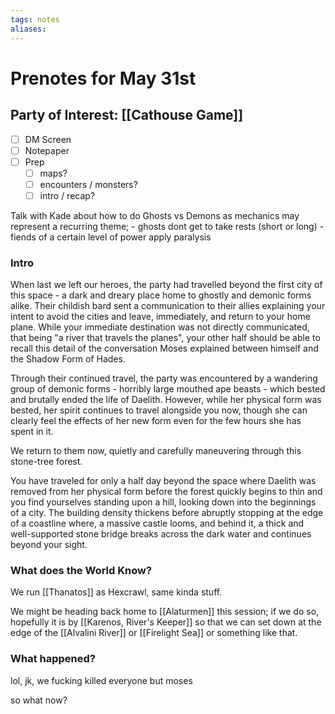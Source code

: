 ```yaml
---
tags: notes
aliases:
---
```


# Prenotes for May 31st
## Party of Interest: [[Cathouse Game]]
- [ ] DM Screen
- [ ] Notepaper
- [ ] Prep
	- [ ] maps?
	- [ ] encounters / monsters?
	- [ ] intro / recap?

Talk with Kade about how to do Ghosts vs Demons as mechanics may represent a recurring theme;
	- ghosts dont get to take rests (short or long)
	- fiends of a certain level of power apply paralysis 

### Intro

When last we left our heroes, the party had travelled beyond the first city of this space - a dark and dreary place home to ghostly and demonic forms alike. Their childish bard sent a communication to their allies explaining your intent to avoid the cities and leave, immediately, and return to your home plane. While your immediate destination was not directly communicated, that being "a river that travels the planes", your other half should be able to recall this detail of the conversation Moses explained between himself and the Shadow Form of Hades.

Through their continued travel, the party was encountered by a wandering group of demonic forms - horribly large mouthed ape beasts - which bested and brutally ended the life of Daelith. However, while her physical form was bested, her spirit continues to travel alongside you now, though she can clearly feel the effects of her new form even for the few hours she has spent in it.

We return to them now, quietly and carefully maneuvering through this stone-tree forest. 

You have traveled for only a half day beyond the space where Daelith was removed from her physical form before the forest quickly begins to thin and you find yourselves standing upon a hill, looking down into the beginnings of a city. The building density thickens before abruptly stopping at the edge of a coastline where, a massive castle looms, and behind it, a thick and well-supported stone bridge breaks across the dark water and continues beyond your sight.

### What does the World Know?

We run [[Thanatos]] as Hexcrawl, same kinda stuff.

We might be heading back home to [[Alaturmen]] this session; if we do so, hopefully it is by [[Karenos, River's Keeper]] so that we can set down at the edge of the [[Alvalini River]] or [[Firelight Sea]] or something like that.



### What happened?

lol, jk, we fucking killed everyone but moses

so what now?